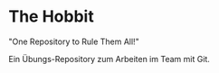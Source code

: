 The Hobbit
==========

"One Repository to Rule Them All!"

Ein Übungs-Repository zum Arbeiten im Team mit Git.
